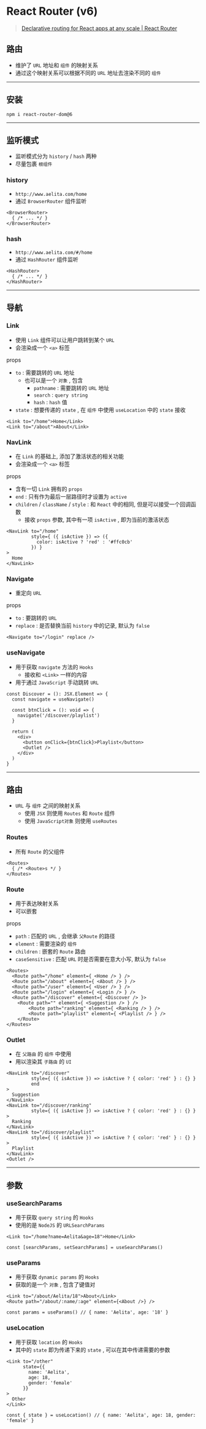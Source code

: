 # React Router (v6)



> [Declarative routing for React apps at any scale | React Router](https://reactrouter.com/)



## 路由

- 维护了 `URL` 地址和 `组件` 的映射关系
- 通过这个映射关系可以根据不同的 `URL` 地址去渲染不同的 `组件`

---

## 安装

```shell
npm i react-router-dom@6
```

---

## 监听模式

- 监听模式分为 `history` / `hash` 两种
- 尽量包裹 `根组件`



### history

- `http://www.aelita.com/home`
- 通过 `BrowserRouter` 组件监听

```tsx
<BrowserRouter>
  { /* ... */ }
</BrowserRouter>
```



### hash

- `http://www.aelita.com/#/home`
- 通过 `HashRouter` 组件监听

```tsx
<HashRouter>
  { /* ... */ }
</HashRouter>
```

---

## 导航



### Link

- 使用 `Link` 组件可以让用户跳转到某个 `URL`
- 会渲染成一个 `<a>` 标签

props

- `to` : 需要跳转的 `URL` 地址
  - 也可以是一个 `对象` , 包含
    - `pathname` : 需要跳转的 `URL` 地址
    - `search` : `query string`
    - `hash` : `hash` 值
- `state` : 想要传递的 `state` , 在 `组件` 中使用 `useLocation` 中的 `state` 接收

```tsx
<Link to="/home">Home</Link>
<Link to="/about">About</Link>
```



### NavLink

- 在 `Link` 的基础上, 添加了激活状态的相关功能
- 会渲染成一个 `<a>` 标签

props

- 含有一切 `Link` 拥有的 `props`
- `end` : 只有作为最后一层路径时才设置为 `active`
- `children` / `className` / `style` : 和 `React` 中的相同, 但是可以接受一个回调函数
  - 接收 `props` 参数, 其中有一项 `isActive` , 即为当前的激活状态

```tsx
<NavLink to="/home"
         style={ ({ isActive }) => ({
           color: isActive ? 'red' : '#ffc0cb'
         }) }
>
  Home
</NavLink>
```



### Navigate

- 重定向 `URL`

props

- `to` : 要跳转的 `URL`
- `replace` : 是否替换当前 `history` 中的记录, 默认为 `false`

```tsx
<Navigate to="/login" replace />
```



### useNavigate

- 用于获取 `navigate` 方法的 `Hooks`
  - 接收和 `<Link>` 一样的内容
- 用于通过 `JavaScript` 手动跳转 `URL`

```tsx
const Discover = (): JSX.Element => {
  const navigate = useNavigate()

  const btnClick = (): void => {
    navigate('/discover/playlist')
  }

  return (
    <div>
      <button onClick={btnClick}>Playlist</button>
      <Outlet />
    </div>
  )
}
```



---

## 路由

- `URL` 与 `组件` 之间的映射关系
  - 使用 `JSX` 则使用 `Routes` 和 `Route` 组件
  - 使用 `JavaScript对象` 则使用 `useRoutes`



### Routes

- 所有 `Route` 的父组件

```tsx
<Routes>
  { /* <Route>s */ }
</Routes>
```



### Route

- 用于表达映射关系
- 可以嵌套

props

- `path` : 匹配的 `URL` , 会继承 `父Route` 的路径
- `element` : 需要渲染的 `组件`
- `children` : 嵌套的 `Route` 路由
- `caseSensitive` : 匹配 `URL` 时是否需要在意大小写, 默认为 `false`

```tsx
<Routes>
  <Route path="/home" element={ <Home /> } />
  <Route path="/about" element={ <About /> } />
  <Route path="/user" element={ <User /> } />
  <Route path="/login" element={ <Login /> } />
  <Route path="/discover" element={ <Discover /> }>
    <Route path="" element={ <Suggestion /> } />
		<Route path="ranking" element={ <Ranking /> } />
		<Route path="playlist" element={ <Playlist /> } />
	</Route>
</Routes>
```



### Outlet

- 在 `父路由` 的 `组件` 中使用
- 用以渲染其 `子路由` 的 `UI`

```tsx
<NavLink to="/discover"
         style={ ({ isActive }) => isActive ? { color: 'red' } : {} }
         end
>
  Suggestion
</NavLink>
<NavLink to="/discover/ranking"
         style={ ({ isActive }) => isActive ? { color: 'red' } : {} }
>
  Ranking
</NavLink>
<NavLink to="/discover/playlist"
         style={ ({ isActive }) => isActive ? { color: 'red' } : {} }
>
  Playlist
</NavLink>
<Outlet />
```

---

## 参数



### useSearchParams

- 用于获取 `query string` 的 `Hooks`
- 使用的是 `NodeJS` 的 `URLSearchParams`

```tsx
<Link to="/home?name=Aelita&age=18">Home</Link>
```

```tsx
const [searchParams, setSearchParams] = useSearchParams()
```



### useParams

- 用于获取 `dynamic params` 的 `Hooks`
- 获取的是一个 `对象` , 包含了键值对

```tsx
<Link to="/about/Aelita/18">About</Link>
<Route path="/about/:name/:age" element={<About />} />
```

```tsx
const params = useParams() // { name: 'Aelita', age: '18' }
```



### useLocation

- 用于获取 `location` 的 `Hooks`
- 其中的 `state` 即为传递下来的 `state` , 可以在其中传递需要的参数

```tsx
<Link to="/other"
      state={{
        name: 'Aelita',
        age: 18,
        gender: 'female'
      }}
>
  Other
</Link>
```

```tsx
const { state } = useLocation() // { name: 'Aelita', age: 18, gender: 'female' }
```




































































































